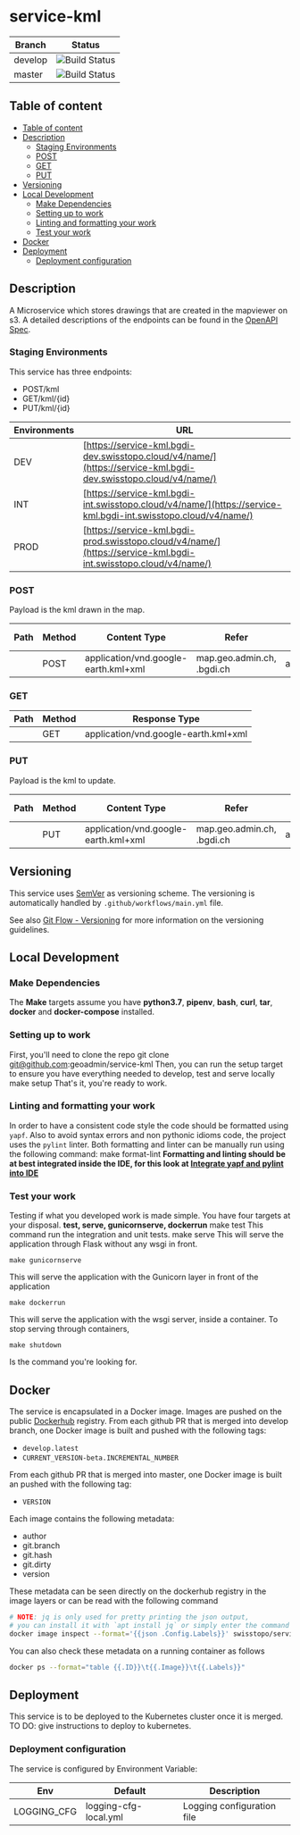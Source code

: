 # service-kml

| Branch | Status |
|--------|-----------|
| develop | ![Build Status](<codebuild-badge>) |
| master | ![Build Status](<codebuild-badge>) |

## Table of content

- [Table of content](#table-of-content)
- [Description](#description)
  - [Staging Environments](#staging-environments)
  - [POST](#post)
  - [GET](#get)
  - [PUT](#put)
- [Versioning](#versioning)
- [Local Development](#local-development)
  - [Make Dependencies](#make-dependencies)
  - [Setting up to work](#setting-up-to-work)
  - [Linting and formatting your work](#linting-and-formatting-your-work)
  - [Test your work](#test-your-work)
- [Docker](#docker)
- [Deployment](#deployment)
  - [Deployment configuration](#deployment-configuration)

## Description

A Microservice which stores drawings that are created in the mapviewer on s3.
A detailed descriptions of the endpoints can be found in the [OpenAPI Spec](openapi.yaml).

### Staging Environments

This service has three endpoints:

- POST/kml
- GET/kml/{id}
- PUT/kml/{id}

| Environments | URL                                                                                                                   |
| ------------ | --------------------------------------------------------------------------------------------------------------------- |
| DEV          | [https://service-kml.bgdi-dev.swisstopo.cloud/v4/name/](https://service-kml.bgdi-dev.swisstopo.cloud/v4/name/)  |
| INT          | [https://service-kml.bgdi-int.swisstopo.cloud/v4/name/](https://service-kml.bgdi-int.swisstopo.cloud/v4/name/)  |
| PROD         | [https://service-kml.bgdi-prod.swisstopo.cloud/v4/name/](https://service-kml.bgdi-int.swisstopo.cloud/v4/name/) |

### POST

Payload is the kml drawn in the map.

| Path | Method | Content Type | Refer | Response Type|
|------|--------|--------------|-------|--------------|
| | POST | application/vnd.google-earth.kml+xml | map.geo.admin.ch, .bgdi.ch | application/json |

### GET

| Path | Method | Response Type|
|------|--------|--------------|
| | GET | application/vnd.google-earth.kml+xml |

### PUT

Payload is the kml to update.

| Path | Method | Content Type | Refer | Response Type|
|------|--------|--------------|-------|--------------|
| | PUT | application/vnd.google-earth.kml+xml | map.geo.admin.ch, .bgdi.ch | application/json |

## Versioning

This service uses [SemVer](https://semver.org/) as versioning scheme. The versioning is automatically handled by `.github/workflows/main.yml` file.

See also [Git Flow - Versioning](https://github.com/geoadmin/doc-guidelines/blob/master/GIT_FLOW.md#versioning) for more information on the versioning guidelines.

## Local Development

### Make Dependencies

The **Make** targets assume you have **python3.7**, **pipenv**, **bash**, **curl**, **tar**, **docker** and **docker-compose** installed.

### Setting up to work

First, you'll need to clone the repo
    git clone git@github.com:geoadmin/service-kml
Then, you can run the setup target to ensure you have everything needed to develop, test and serve locally
    make setup
That's it, you're ready to work.
### Linting and formatting your work
In order to have a consistent code style the code should be formatted using `yapf`. Also to avoid syntax errors and non
pythonic idioms code, the project uses the `pylint` linter. Both formatting and linter can be manually run using the
following command:
    make format-lint
**Formatting and linting should be at best integrated inside the IDE, for this look at
[Integrate yapf and pylint into IDE](https://github.com/geoadmin/doc-guidelines/blob/master/PYTHON.md#yapf-and-pylint-ide-integration)**
### Test your work
Testing if what you developed work is made simple. You have four targets at your disposal. **test, serve, gunicornserve, dockerrun**
    make test
This command run the integration and unit tests.
    make serve
This will serve the application through Flask without any wsgi in front.

    make gunicornserve

This will serve the application with the Gunicorn layer in front of the application

    make dockerrun

This will serve the application with the wsgi server, inside a container.
To stop serving through containers,

    make shutdown

Is the command you're looking for.

## Docker

The service is encapsulated in a Docker image. Images are pushed on the public [Dockerhub](https://hub.docker.com/r/swisstopo/service-kml/tags) registry. From each github PR that is merged into develop branch, one Docker image is built and pushed with the following tags:

- `develop.latest`
- `CURRENT_VERSION-beta.INCREMENTAL_NUMBER`

From each github PR that is merged into master, one Docker image is built an pushed with the following tag:

- `VERSION`

Each image contains the following metadata:

- author
- git.branch
- git.hash
- git.dirty
- version

These metadata can be seen directly on the dockerhub registry in the image layers or can be read with the following command

```bash
# NOTE: jq is only used for pretty printing the json output,
# you can install it with `apt install jq` or simply enter the command without it
docker image inspect --format='{{json .Config.Labels}}' swisstopo/service-kml:develop.latest | jq
```

You can also check these metadata on a running container as follows

```bash
docker ps --format="table {{.ID}}\t{{.Image}}\t{{.Labels}}"
```

## Deployment

This service is to be deployed to the Kubernetes cluster once it is merged.
TO DO: give instructions to deploy to kubernetes.
### Deployment configuration

The service is configured by Environment Variable:

| Env         | Default               | Description                |
| ----------- | --------------------- | -------------------------- |
| LOGGING_CFG | logging-cfg-local.yml | Logging configuration file |